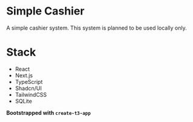# Simple Cashier

A simple cashier system.
This system is planned to be used locally only.

# Stack

- React
- Next.js
- TypeScript
- Shadcn/UI
- TailwindCSS
- SQLite

**Bootstrapped with `create-t3-app`**
